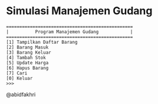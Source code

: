 # Simulasi Manajemen Gudang
    ================================================
    |          Program Manajemen Gudang            |
    ================================================
    [1] Tampilkan Daftar Barang     
    [2] Barang Masuk                
    [3] Barang Keluar               
    [4] Tambah Stok                
    [5] Update Harga
    [6] Hapus Barang
    [7] Cari
    [0] Keluar
    >>>

@abidfakhri
